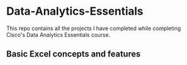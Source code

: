 # Data-Analytics-Essentials
This repo contains all the projects I have completed while completing Cisco's Data Analytics Essentials course.

## Basic Excel concepts and features

